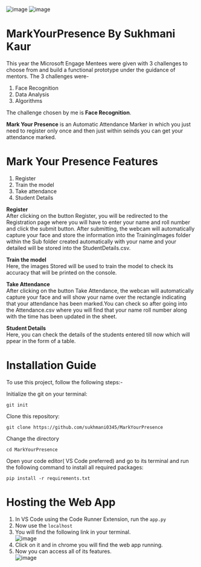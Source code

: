 ![image](https://user-images.githubusercontent.com/84336698/170666222-51473996-e7e6-4b0c-b5e3-2e907ddbd4f2.png)
![image](https://user-images.githubusercontent.com/84336698/170666159-c8babf06-dc87-4248-bc88-492017f3b2a2.png)
# MarkYourPresence By Sukhmani Kaur
This year the Microsoft Engage Mentees were given with 3 challenges to choose from and build a functional prototype under the guidance of mentors.
The 3 challenges were-
1. Face Recognition
2. Data Analysis
3. Algorithms

The challenge chosen by me is **Face Recognition**.

**Mark Your Presence** is an Automatic Attendance Marker in which you just need to register only once and then just within seinds you can get your attendance marked.

# Mark Your Presence Features
1. Register
2. Train the model
3. Take attendance
4. Student Details

**Register**<br />
After clicking on the button Register, you will be redirected to the Registration page where you will have to enter your name and roll number and click the submit button. After submitting, the webcam will automatically capture your face and store the information into the TrainingImages folder within the Sub folder created automatically with your name and your detailed will be stored into the StudentDetails.csv.

**Train the model**<br />
Here, the images Stored will be used to train the model to check its accuracy that will be printed on the console.

**Take Attendance**<br />
After clicking on the button Take Attendance, the webcan will automatically capture your face and will show your name over the rectangle indicating that your attendance has been marked.You can check so after going into the Attendance.csv where you will find that your name roll number along with the time has been updated in the sheet.

**Student Details**<br />
Here, you can check the details of the students entered till now which will ppear in the form of a table.

# Installation Guide
To use this project, follow the following steps:-

Initialize the git on your terminal:<br />
```
git init
```
Clone this repository:<br />
```
git clone https://github.com/sukhmani0345/MarkYourPresence
```
Change the directory<br />
```
cd MarkYourPresence
```
Open your code editor( VS Code preferred) and go to its terminal and run the following command to install all required packages:<br />
```
pip install -r requirements.txt
```

# Hosting the Web App
1. In VS Code using the Code Runner Extension, run the ```app.py```
2. Now use the ```localhost``` 
3. You will find the following link in your terminal.<br />
![image](https://user-images.githubusercontent.com/84336698/170706857-f70bef66-2f11-42f6-9609-8de961c5522f.png)
4. Click on it and in chrome you will find the web app running.<br />
5. Now you can access all of its features.<br />
![image](https://user-images.githubusercontent.com/84336698/170707022-d746c6ee-3a7c-4224-b010-6240a10010cc.png)

